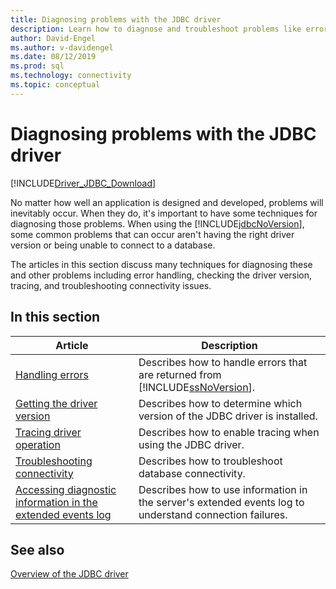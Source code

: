 ```yaml
---
title: Diagnosing problems with the JDBC driver
description: Learn how to diagnose and troubleshoot problems like error handling, checking the driver version and tracing.
author: David-Engel
ms.author: v-davidengel
ms.date: 08/12/2019
ms.prod: sql
ms.technology: connectivity
ms.topic: conceptual
---
```

# Diagnosing problems with the JDBC driver

[!INCLUDE[Driver_JDBC_Download](../../includes/driver_jdbc_download.md)]

No matter how well an application is designed and developed, problems will inevitably occur. When they do, it's important to have some techniques for diagnosing those problems. When using the [!INCLUDE[jdbcNoVersion](../../includes/jdbcnoversion_md.md)], some common problems that can occur aren't having the right driver version or being unable to connect to a database.

The articles in this section discuss many techniques for diagnosing these and other problems including error handling, checking the driver version, tracing, and troubleshooting connectivity issues.

## In this section

|Article|Description|
|-----------|-----------------|
|[Handling errors](handling-errors.md)|Describes how to handle errors that are returned from [!INCLUDE[ssNoVersion](../../includes/ssnoversion-md.md)].|
|[Getting the driver version](getting-the-driver-version.md)|Describes how to determine which version of the JDBC driver is installed.|
|[Tracing driver operation](tracing-driver-operation.md)|Describes how to enable tracing when using the JDBC driver.|
|[Troubleshooting connectivity](troubleshooting-connectivity.md)|Describes how to troubleshoot database connectivity.|
|[Accessing diagnostic information in the extended events log](accessing-diagnostic-information-in-the-extended-events-log.md)|Describes how to use information in the server's extended events log to understand connection failures.|

## See also

[Overview of the JDBC driver](overview-of-the-jdbc-driver.md)
